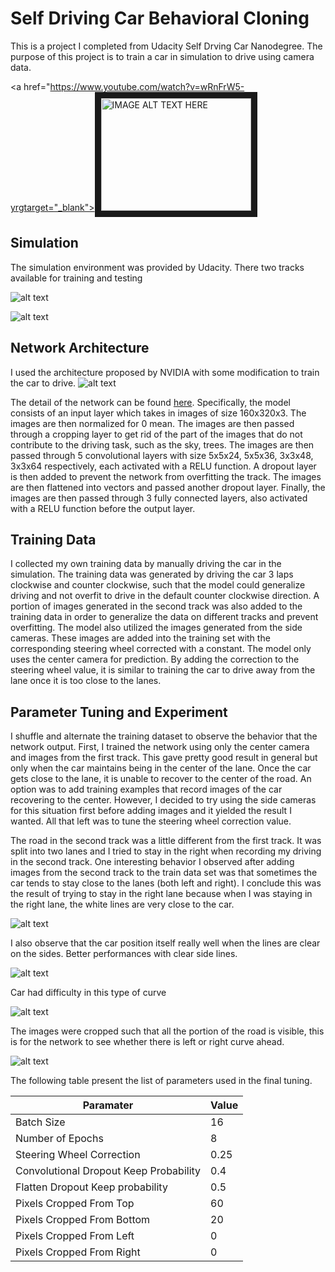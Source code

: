# Self Driving Car Behavioral Cloning

This is a project I completed from Udacity Self Drving Car Nanodegree. The purpose of this project is to train a car in simulation to drive using camera data.

<a href="https://www.youtube.com/watch?v=wRnFrW5-yrgtarget="_blank"><img src="http://img.youtube.com/vi/wRnFrW5-yrg/0.jpg" 
alt="IMAGE ALT TEXT HERE" width="240" height="180" border="10" /></a>

## Simulation
The simulation environment was provided by Udacity. There two tracks available for training and testing

![alt text][first_track]

![alt text][second_track]

## Network Architecture
I used the architecture proposed by NVIDIA with some modification to train the car to drive.
![alt text][NVIDIA_DNN]

The detail of the network can be found [here](https://devblogs.nvidia.com/deep-learning-self-driving-cars/).
Specifically, the model consists of an input layer which takes in images of size 160x320x3. The images are then normalized for 0 mean. The images are then passed through a cropping layer to get rid of the part of the images that do not contribute to the driving task, such as the sky, trees. The images are then passed through 5 convolutional layers with size 5x5x24, 5x5x36, 3x3x48, 3x3x64 respectively, each activated with a RELU function. A dropout layer is then added to prevent the network from overfitting the track. The images are then flattened into vectors and passed another dropout layer. Finally, the images are then passed through 3 fully connected layers, also activated with a RELU function before the output layer.

## Training Data
I collected my own training data by manually driving the car in the simulation. The training data was generated by driving the car 3 laps clockwise and counter clockwise, such that the model could generalize driving and not overfit to drive in the default counter clockwise direction. A portion of images generated in the second track was also added to the training data in order to generalize the data on different tracks and prevent overfitting.
The model also utilized the images generated from the side cameras. These images are added into the training set with the corresponding steering wheel corrected with a constant. The model only uses the center camera for prediction. By adding the correction to the steering wheel value, it is similar to training the car to drive away from the lane once it is too close to the lanes.

## Parameter Tuning and Experiment
I shuffle and alternate the training dataset to observe the behavior that the network output.
First, I trained the network using only the center camera and images from the first track. This gave pretty good result in general but only when the car maintains being in the center of the lane. Once the car gets close to the lane, it is unable to recover to the center of the road.
An option was to add training examples that record images of the car recovering to the center. However, I decided to try using the side cameras for this situation first before adding images and it yielded the result I wanted. All that left was to tune the steering wheel correction value.

The road in the second track was a little different from the first track. It was split into two lanes and I tried to stay in the right when recording my driving in the second track. One interesting behavior I observed after adding images from the second track to the train data set was that sometimes the car tends to stay close to the lanes (both left and right). I conclude this was the result of trying to stay in the right lane because when I was staying in the right lane, the white lines are very close to the car.

![alt text][tight_space]

I also observe that the car position itself really well when the lines are clear on the sides.
Better performances with clear side lines.

![alt text][clear_side_lines]

Car had difficulty in this type of curve

![alt text][unclear_side_lines]

The images were cropped such that all the portion of the road is visible, this is for the network to see whether there is left or right curve ahead.

![alt text][cropped_img]

The following table present the list of parameters used in the final tuning.

| Paramater                               | Value         |
| ----------------------------------------|---------------|
| Batch Size                              | 16            |
| Number of Epochs                        | 8             |
| Steering Wheel Correction               | 0.25          |
| Convolutional Dropout Keep Probability  | 0.4           |
| Flatten Dropout Keep probability        | 0.5           |
| Pixels Cropped From Top                 | 60            |
| Pixels Cropped From Bottom              | 20            |
| Pixels Cropped From Left                | 0             |
| Pixels Cropped From Right               | 0             |


[NVIDIA_DNN]: https://raw.github.com/tkkhuu/SelfDrivingBehavioralCloning/master/readme_img/NVIDIA_DNN.png "NVIDIA Proposed DNN"
[cropped_img]: https://raw.github.com/tkkhuu/SelfDrivingBehavioralCloning/master/readme_img/cropped_img.png "Cropped Image"
[clear_side_lines]: https://raw.github.com/tkkhuu/SelfDrivingBehavioralCloning/master/readme_img/clear_side_lines.png "Clear Side Lines"
[unclear_side_lines]: https://raw.github.com/tkkhuu/SelfDrivingBehavioralCloning/master/readme_img/unclear_side_lines.png "Unclear Side Lines"
[tight_space]: https://raw.github.com/tkkhuu/SelfDrivingBehavioralCloning/master/readme_img/tight_space.png "Tight Space"
[first_track]: https://raw.github.com/tkkhuu/SelfDrivingBehavioralCloning/master/readme_img/first_track.png "First Track"
[second_track]: https://raw.github.com/tkkhuu/SelfDrivingBehavioralCloning/master/readme_img/second_track.png "Second Track"
